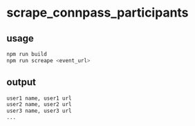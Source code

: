 # scrape_connpass_participants

## usage

``` sh
npm run build
npm run screape <event_url>
```

## output

``` sh
user1 name, user1 url
user2 name, user2 url
user3 name, user3 url
...
```
